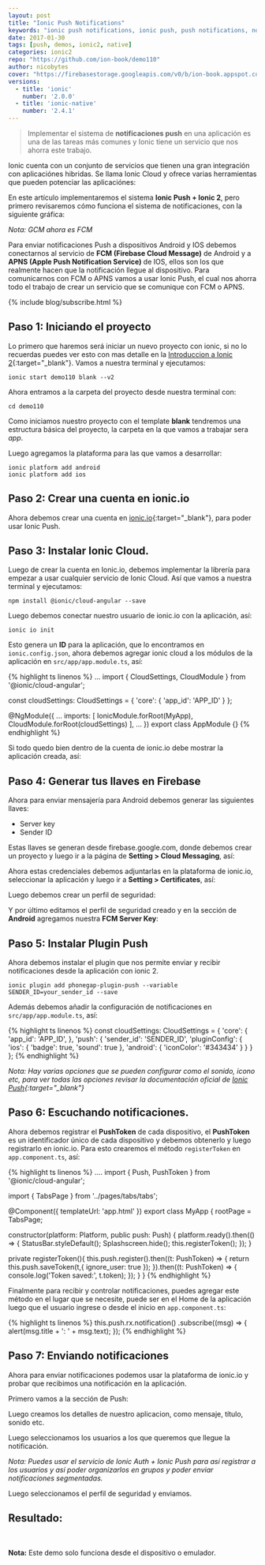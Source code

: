 ```yaml
---
layout: post
title: "Ionic Push Notifications"
keywords: "ionic push notifications, ionic push, push notifications, notifications, notifications en ionic 2"
date: 2017-01-30
tags: [push, demos, ionic2, native]
categories: ionic2
repo: "https://github.com/ion-book/demo110"
author: nicobytes
cover: "https://firebasestorage.googleapis.com/v0/b/ion-book.appspot.com/o/posts%2FPUSH%20(1).jpg?alt=media"
versions:
  - title: 'ionic'
    number: '2.0.0'
  - title: 'ionic-native'
    number: '2.4.1'
---
```


> Implementar el sistema de **notificaciones push** en una aplicación es una de las tareas más comunes y Ionic tiene un servicio que nos ahorra este trabajo.
<!--summary-->

<amp-img width="1024" height="512" layout="responsive" src="https://firebasestorage.googleapis.com/v0/b/ion-book.appspot.com/o/posts%2FPUSH%20(1).jpg?alt=media" alt="Ionic Push Notifications"></amp-img>

Ionic cuenta con un conjunto de servicios que tienen una gran integración con aplicaciónes hibridas. Se llama Ionic Cloud y ofrece varias herramientas que pueden potenciar las aplicaciónes:

<div class="row">
  <div class="col col-100 col-md-50 offset-md-25 col-lg-50 offset-lg-25">
    <amp-img width="624" height="519" layout="responsive" src="https://firebasestorage.googleapis.com/v0/b/ion-book.appspot.com/o/posts%2Fionic-cloud.png?alt=media" alt="Validaciones en Formularios"></amp-img>
  </div>
</div>

En este artículo implementaremos el sistema **Ionic Push + Ionic 2**, pero primero revisaremos cómo funciona el sistema de notificaciones, con la siguiente gráfica:

<amp-img width="1600" height="595" layout="responsive" src="https://firebasestorage.googleapis.com/v0/b/ion-book.appspot.com/o/posts%2Fsend-push-diagram.png?alt=media" alt="Validaciones en Formularios"></amp-img>

*Nota: GCM ahora es FCM*

Para enviar notificaciones Push a dispositivos Android y IOS debemos conectarnos al servicio de **FCM (Firebase Cloud Message)** de Android y a **APNS (Apple Push Notification Service)** de IOS, ellos son los que realmente hacen que la notificación llegue al dispositivo. Para comunicarnos con FCM o APNS vamos a usar Ionic Push, el cual nos ahorra todo el trabajo de crear un servicio que se comunique con FCM o APNS.

{% include blog/subscribe.html %}

## Paso 1: Iniciando el proyecto

Lo primero que haremos será iniciar un nuevo proyecto con ionic, si no lo recuerdas puedes ver esto con mas detalle en la [Introduccion a Ionic 2]({{site.urlblog}}/ionic2/ionic2){:target="_blank"}.
Vamos a nuestra terminal y ejecutamos:

```
ionic start demo110 blank --v2
```

Ahora entramos a la carpeta del proyecto desde nuestra terminal con:

```
cd demo110
```

Como iniciamos nuestro proyecto con el template **blank** tendremos una estructura básica del proyecto, la carpeta en la que vamos a trabajar sera *app*.

<div class="row">
  <div class="col col-100 col-md-50 col-lg-50">
    <amp-img width="500" height="493" layout="responsive" src="https://firebasestorage.googleapis.com/v0/b/ion-book.appspot.com/o/demos%2Fdemo102%2FScreenshot%20from%202016-11-06%2012-46-16.png?alt=media"></amp-img>
  </div>
</div>

Luego agregamos la plataforma para las que vamos a desarrollar:

```
ionic platform add android
ionic platform add ios
```

## Paso 2: Crear una cuenta en ionic.io

Ahora debemos crear una cuenta en [ionic.io](https://apps.ionic.io/login){:target="_blank"}, para poder usar Ionic Push.

<amp-img width="1366" height="678" layout="responsive" src="https://firebasestorage.googleapis.com/v0/b/ion-book.appspot.com/o/posts%2Fscreencapture-apps-ionic-io-login-1485815140293.png?alt=media"></amp-img>

## Paso 3: Instalar Ionic Cloud.

Luego de crear la cuenta en Ionic.io, debemos implementar la librería para empezar a usar cualquier servicio de Ionic Cloud. Así que vamos a nuestra terminal y ejecutamos: 

```
npm install @ionic/cloud-angular --save
```

Luego debemos conectar nuestro usuario de ionic.io con la aplicación, así:

```
ionic io init
```

Esto genera un **ID** para la aplicación, que lo encontramos en `ionic.config.json`, ahora debemos agregar ionic cloud a los módulos de la aplicación en `src/app/app.module.ts`, así:

{% highlight ts linenos %}
...
import { CloudSettings, CloudModule } from '@ionic/cloud-angular';

const cloudSettings: CloudSettings = {
  'core': {
    'app_id': 'APP_ID'
  }
};

@NgModule({
  ...
  imports: [
    IonicModule.forRoot(MyApp),
    CloudModule.forRoot(cloudSettings)
  ],
  ...
})
export class AppModule {}
{% endhighlight %}

Si todo quedo bien dentro de la cuenta de ionic.io debe mostrar la aplicación creada, así:

<amp-img width="1366" height="678" layout="responsive" src="https://firebasestorage.googleapis.com/v0/b/ion-book.appspot.com/o/posts%2Fscreencapture-apps-ionic-io-apps-1485815827609.png?alt=media"></amp-img>

## Paso 4: Generar tus llaves en Firebase

Ahora para enviar mensajería para Android debemos generar las siguientes llaves:

- Server key
- Sender ID

Estas llaves se generan desde firebase.google.com, donde debemos crear un proyecto y luego ir a la página de **Setting > Cloud Messaging**, así:

<amp-img width="1366" height="678" layout="responsive" src="https://firebasestorage.googleapis.com/v0/b/ion-book.appspot.com/o/posts%2Fscreencapture-console-firebase-google-project-ion-demo-156701-settings-cloudmessaging-1485816187925.png?alt=media"></amp-img>

Ahora estas credenciales debemos adjuntarlas en la plataforma de ionic.io, seleccionar la aplicación y luego ir a **Setting > Certificates**, así:

<amp-img width="1366" height="678" layout="responsive" src="https://firebasestorage.googleapis.com/v0/b/ion-book.appspot.com/o/posts%2Fscreencapture-apps-ionic-io-app-20c91c51-config-credentials-1485816799367.png?alt=media"></amp-img>

Luego debemos crear un perfil de seguridad:

<amp-img width="1366" height="678" layout="responsive" src="https://firebasestorage.googleapis.com/v0/b/ion-book.appspot.com/o/posts%2Fscreencapture-apps-ionic-io-app-20c91c51-config-credentials-1485816826581.png?alt=media"></amp-img>

Y por último editamos el perfil de seguridad creado y en la sección de **Android** agregamos nuestra **FCM Server Key**:

<amp-img width="1366" height="678" layout="responsive" src="https://firebasestorage.googleapis.com/v0/b/ion-book.appspot.com/o/posts%2Fscreencapture-apps-ionic-io-app-20c91c51-config-credentials-1485817079784.png?alt=media"></amp-img>

## Paso 5: Instalar Plugin Push

Ahora debemos instalar el plugin que nos permite enviar y recibir notificaciones desde la aplicación con ionic 2.

```
ionic plugin add phonegap-plugin-push --variable SENDER_ID=your_sender_id --save
```

Además debemos añadir la configuración de notificaciones en `src/app/app.module.ts`, así:

{% highlight ts linenos %}
const cloudSettings: CloudSettings = {
  'core': {
    'app_id': 'APP_ID',
  },
  'push': {
    'sender_id': 'SENDER_ID',
    'pluginConfig': {
      'ios': {
        'badge': true,
        'sound': true
      },
      'android': {
        'iconColor': '#343434'
      }
    }
  }
};
{% endhighlight %}

*Nota: Hay varias opciones que se pueden configurar como el sonido, icono etc, para ver todas las opciones revisar la documentación oficial de [Ionic Push](http://docs.ionic.io/services/push/){:target="_blank"}*

## Paso 6: Escuchando notificaciones.

Ahora debemos registrar el **PushToken** de cada dispositivo, el **PushToken** es un identificador único de cada dispositivo y debemos obtenerlo y luego registrarlo en ionic.io. Para esto crearemos el método `registerToken` en `app.component.ts`, así:

{% highlight ts linenos %}
....
import {
  Push,
  PushToken
} from '@ionic/cloud-angular';

import { TabsPage } from '../pages/tabs/tabs';

@Component({
  templateUrl: 'app.html'
})
export class MyApp {
  rootPage = TabsPage;

  constructor(platform: Platform, public push: Push) {
    platform.ready().then(() => {
      StatusBar.styleDefault();
      Splashscreen.hide();
      this.registerToken();
    });
  }

  private registerToken(){
    this.push.register().then((t: PushToken) => {
      return this.push.saveToken(t,{
        ignore_user: true
      });
    }).then((t: PushToken) => {
       console.log('Token saved:', t.token);
    });
  }
}
{% endhighlight %}

Finalmente para recibir y controlar notificaciones, puedes agregar este método en el lugar que se necesite, puede ser en el Home de la aplicación luego que el usuario ingrese o desde el inicio en `app.component.ts`:

{% highlight ts linenos %}
this.push.rx.notification()
.subscribe((msg) => {
  alert(msg.title + ': ' + msg.text);
});
{% endhighlight %}

## Paso 7: Enviando notificaciones

Ahora para enviar notificaciones podemos usar la plataforma de ionic.io y probar que recibimos una notificación en la aplicación.

Primero vamos a la sección de Push:

<amp-img width="1366" height="678" layout="responsive" src="https://firebasestorage.googleapis.com/v0/b/ion-book.appspot.com/o/posts%2Fscreencapture-apps-ionic-io-app-20c91c51-push-overview-1485818942702%20(1).png?alt=media"></amp-img>

Luego creamos los detalles de nuestro aplicacion, como mensaje, título, sonido etc.

<amp-img width="1366" height="678" layout="responsive" src="https://firebasestorage.googleapis.com/v0/b/ion-book.appspot.com/o/posts%2Fscreencapture-apps-ionic-io-app-20c91c51-push-create-1485818960028%20(1).png?alt=media"></amp-img>

Luego seleccionamos los usuarios a los que queremos que llegue la notificación.

<amp-img width="1366" height="678" layout="responsive" src="https://firebasestorage.googleapis.com/v0/b/ion-book.appspot.com/o/posts%2Fscreencapture-apps-ionic-io-app-20c91c51-push-segment-4c307b8b-8f62-4bd0-93f2-0bcfefa62340-1485818996727%20(1).png?alt=media"></amp-img>

*Nota: Puedes usar el servicio de Ionic Auth + Ionic Push para así registrar a los usuarios y así poder organizarlos en grupos y poder enviar notificaciones segmentadas.*

Luego seleccionamos el perfil de seguridad y enviamos.

<amp-img width="1366" height="678" layout="responsive" src="https://firebasestorage.googleapis.com/v0/b/ion-book.appspot.com/o/posts%2Fscreencapture-apps-ionic-io-app-20c91c51-push-send-4c307b8b-8f62-4bd0-93f2-0bcfefa62340-1485819024807.png?alt=media"></amp-img>

## Resultado:

<div class="row wrap">
  <div class="col col-100 col-md-33 col-lg-33">
    <amp-img width="720" height="1280" layout="responsive" src="https://firebasestorage.googleapis.com/v0/b/ion-book.appspot.com/o/posts%2FScreenshot_20170130-185440.png?alt=media"></amp-img>
  </div>
  <div class="col col-100 col-md-33 col-lg-33">
    <amp-img width="720" height="1280" layout="responsive" src="https://firebasestorage.googleapis.com/v0/b/ion-book.appspot.com/o/posts%2FScreenshot_20170130-185448.png?alt=media"></amp-img>
  </div>
  <div class="col col-100 col-md-33 col-lg-33">
    <amp-img width="720" height="1280" layout="responsive" src="https://firebasestorage.googleapis.com/v0/b/ion-book.appspot.com/o/posts%2FScreenshot_20170130-185458.png?alt=media"></amp-img>
  </div>
</div>
<br>

**Nota:** Este demo solo funciona desde el dispositivo o emulador.